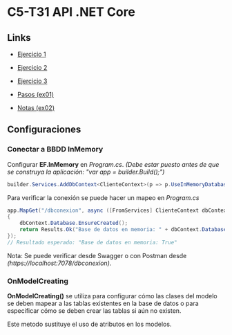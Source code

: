 # C5-T31 API .NET Core
## Links
- [Ejercicio 1](https://github.com/santiarroyave/sao-fe-gc-ejercicios-c5-T31-API-NET-Core-08-2023/tree/main/ex01)
- [Ejercicio 2](https://github.com/santiarroyave/sao-fe-gc-ejercicios-c5-T31-API-NET-Core-08-2023/tree/main/ex02)
- [Ejercicio 3](https://github.com/santiarroyave/sao-fe-gc-ejercicios-c5-T31-API-NET-Core-08-2023/tree/main/ex03)

- [Pasos (ex01)](https://github.com/santiarroyave/sao-fe-gc-ejercicios-c5-T31-API-NET-Core-08-2023/blob/main/ex01/README.md#pasos)
- [Notas (ex02)](https://github.com/santiarroyave/sao-fe-gc-ejercicios-c5-T31-API-NET-Core-08-2023/blob/main/ex02/README.md#notas)

## Configuraciones
### Conectar a BBDD InMemory
Configurar **EF.InMemory** en *Program.cs*. *(Debe estar puesto antes de que se construya la aplicación: "var app = builder.Build();")*
```csharp
builder.Services.AddDbContext<ClienteContext>(p => p.UseInMemoryDatabase("ClientesDB"));
```

Para verificar la conexión se puede hacer un mapeo en *Program.cs*
```csharp
app.MapGet("/dbconexion", async ([FromServices] ClienteContext dbContext) =>
{
    dbContext.Database.EnsureCreated();
    return Results.Ok("Base de datos en memoria: " + dbContext.Database.IsInMemory());
});
// Resultado esperado: "Base de datos en memoria: True"
```
Nota: Se puede verificar desde Swagger o con Postman desde *(https://localhost:7078/dbconexion)*.


### OnModelCreating
**OnModelCreating()** se utiliza para configurar cómo las clases del modelo se deben mapear a las tablas existentes en la base de datos o para especificar cómo se deben crear las tablas si aún no existen.

Este metodo sustituye el uso de atributos en los modelos. 
